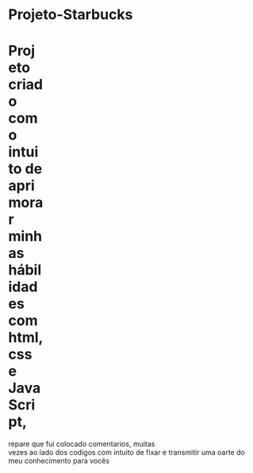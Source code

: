 # Projeto-Starbucks
<h1 style="width:70px">Projeto criado com o intuito de aprimorar minhas hábilidades com html, css e JavaScript,</h1>


repare que fui colocado comentarios, muitas<br> vezes ao lado dos codigos com intuito de fixar e transmitir uma oarte do meu conhecimento para vocês
